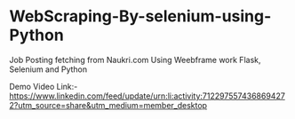 # WebScraping-By-selenium-using-Python
Job Posting fetching from Naukri.com Using Weebframe work Flask, Selenium and Python


Demo Video Link:- https://www.linkedin.com/feed/update/urn:li:activity:7122975574368694272?utm_source=share&utm_medium=member_desktop
